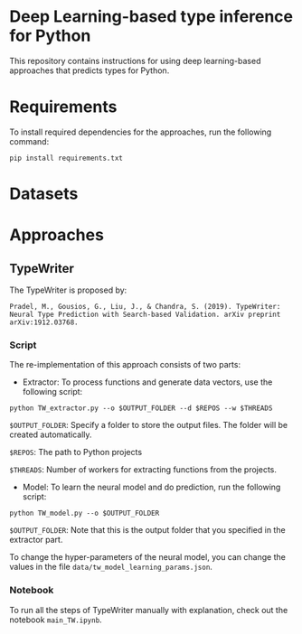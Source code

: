 # Deep Learning-based type inference for Python
This repository contains instructions for using deep learning-based approaches that predicts types for Python.

# Requirements
To install required dependencies for the approaches, run the following command:
```
pip install requirements.txt
```

# Datasets

# Approaches

## TypeWriter
The TypeWriter is proposed by:
```
Pradel, M., Gousios, G., Liu, J., & Chandra, S. (2019). TypeWriter: Neural Type Prediction with Search-based Validation. arXiv preprint arXiv:1912.03768.
```

### Script

The re-implementation of this approach consists of two parts:

 - Extractor: To process functions and generate data vectors, use the following script:
```
python TW_extractor.py --o $OUTPUT_FOLDER --d $REPOS --w $THREADS
```
`$OUTPUT_FOLDER`: Specify a folder to store the output files. The folder will be created automatically.

`$REPOS`: The path to Python projects

`$THREADS`: Number of workers for extracting functions from the projects.

- Model: To learn the neural model and do prediction, run the following script:
```
python TW_model.py --o $OUTPUT_FOLDER
```
`$OUTPUT_FOLDER`: Note that this is the output folder that you specified in the extractor part.

To change the hyper-parameters of the neural model, you can change the values in the file `data/tw_model_learning_params.json`.

### Notebook
To run all the steps of TypeWriter manually with explanation, check out the notebook `main_TW.ipynb`.

